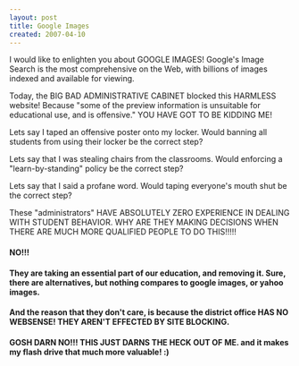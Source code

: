 ```yaml
---
layout: post
title: Google Images
created: 2007-04-10
---
```

I would like to enlighten you about GOOGLE IMAGES! Google's Image Search is the most comprehensive on the Web, with billions of images indexed and available for viewing.

Today, the BIG BAD ADMINISTRATIVE CABINET blocked this HARMLESS website! Because "some of the preview information is unsuitable for educational use, and is offensive." YOU HAVE GOT TO BE KIDDING ME! 

Lets say I taped an offensive poster onto my locker. Would banning all students from using their locker be the correct step?

Lets say that I was stealing chairs from the classrooms. Would enforcing a "learn-by-standing" policy be the correct step?

Lets say that I said a profane word. Would taping everyone's mouth shut be the correct step?

These "administrators" HAVE ABSOLUTELY ZERO EXPERIENCE IN DEALING WITH STUDENT BEHAVIOR. WHY ARE THEY MAKING DECISIONS WHEN THERE ARE MUCH MORE QUALIFIED PEOPLE TO DO THIS!!!!!

#### NO!!!

#### They are taking an essential part of our education, and removing it. Sure, there are alternatives, but nothing compares to google images, or yahoo images.

#### And the reason that they don't care, is because the district office HAS NO WEBSENSE! THEY AREN'T EFFECTED BY SITE BLOCKING.

#### GOSH DARN NO!!! THIS JUST DARNS THE HECK OUT OF ME. and it makes my flash drive that much more valuable! :)